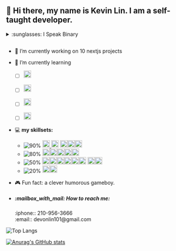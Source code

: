 
## 👋 Hi there, my name is Kevin Lin. I am a self-taught developer.
   <details>
      <summary>:sunglasses: I Speak Binary</summary>
  
<a href="https://www.convertbinary.com/to-text/" target="_blank">:sound:  01101000 01101001 00100000 01110100 01101000 01100101 01110010 01100101 00101100 00100000 01101101 01111001 00100000 01101110 01100001 01101101 01100101 00100000 01101001 01110011 00100000 01001011 01100101 01110110 01101001 01101110 00100000 01001100 01101001 01101110 00101110 00100000 01001001 00100000 01100001 01101101 00100000 01100001 00100000 01110011 01100101 01101100 01100110 00101101 01110100 01100001 01110101 01100111 01101000 01110100 00100000 01100100 01100101 01110110 01100101 01101100 01101111 01110000 01100101 01110010 00101110</a>
   </details>
   
##
- :open_file_folder: I’m currently working on 10 nextjs projects
- :pencil: I’m currently learning
   - [ ] <a href='https://next-auth.js.org/'><img src='https://next-auth.js.org/img/logo/logo-sm.png' width='20' height='20' title='nextAuth library'></a>
   - [ ] <a href='https://stripe.com/'><img src='https://icons-for-free.com/download-icon-card+payment+stripe+icon-1320186320984111427_512.png' width='20' height='20' title='stripe payment'></a>
   - [ ] <a href='https://nextjs.org/'><img src='https://camo.githubusercontent.com/92ec9eb7eeab7db4f5919e3205918918c42e6772562afb4112a2909c1aaaa875/68747470733a2f2f6173736574732e76657263656c2e636f6d2f696d6167652f75706c6f61642f76313630373535343338352f7265706f7369746f726965732f6e6578742d6a732f6e6578742d6c6f676f2e706e67' title='nextjs react framework' height='20' width='20' /></a>
   - [ ] <a href='https://www.prisma.io/'><img src='https://devicons.railway.app/i/prisma-light.svg' title='prisma ORM' height='20' width='20' /></a> 
  
  
 
-  💻 **my skillsets:**
   - ![90%](https://progress-bar.dev/90/)  <a href="https://html.spec.whatwg.org/multipage/"> <img src="https://img.icons8.com/external-tal-revivo-shadow-tal-revivo/48/000000/external-html-5-is-a-software-solution-stack-that-defines-the-properties-and-behaviors-of-web-page-logo-shadow-tal-revivo.png" width="20" height="20"/> </a><a href="https://www.w3schools.com/css/"> <img src="https://img.icons8.com/color/48/000000/css3.png" width='20' height='20'/></a>
  <a href='https://sass-lang.com/'><img src='https://icongr.am/devicon/sass-original.svg?size=35&color=currentColor' width="20" height="20" /></a><a href='https://mui.com/'><img src='https://devicons.railway.app/i/materialui.svg' width='20' height='20' /></a><a href='https://tailwindcss.com/'><img src='https://bourhaouta.gallerycdn.vsassets.io/extensions/bourhaouta/tailwindshades/0.0.5/1592520164095/Microsoft.VisualStudio.Services.Icons.Default' width='20' height='20'></a>
   - ![80%](https://progress-bar.dev/80/)     <a href='https://developer.mozilla.org/en-US/docs/Web/JavaScript' target='_blank'><img src='https://icongr.am/devicon/javascript-original.svg?size=35&color=currentColor' width="20" height="20"/></a><a href='https://www.typescriptlang.org/' target='_blank'><img src='https://icongr.am/devicon/typescript-original.svg?size=35&color=currentColor' width="20" height="20" /></a><a href='https://reactjs.org/' target='_blank'><img src='https://icongr.am/devicon/react-original.svg?size=35&color=currentColor' width="20" height="20" /></a><a href='https://neovim.io/'><img src='https://www.vectorlogo.zone/logos/neovimio/neovimio-icon.svg' height='20' width='20'/></a><a href='https://git-scm.com/' target='_blank'><img src="https://img.icons8.com/color/48/000000/git.png" width='20' height='20'/></a>
   - ![50%](https://progress-bar.dev/50/)     <a href='https://www.mongodb.com/' target='_blank'><img src='https://icongr.am/devicon/mongodb-original.svg?size=35&color=currentColor' width="20" height="20" /></a><a href='https://www.postgresql.org/' target='_blank'><img src='https://devicons.railway.app/i/postgresql.svg' height='20' width='20' /></a><a href='https://firebase.google.com/?gclid=Cj0KCQjwh_eFBhDZARIsALHjIKfNpJY6qC7xRBu3x8zNIKJTQmRVrVSDacx35JPpgF1737_NTGoic0UaAsLWEALw_wcB&gclsrc=aw.ds' target='_blank'><img src="https://img.icons8.com/color/48/000000/firebase.png" width='20' height='20'/></a><a href='https://www.prisma.io/'><img src='https://devicons.railway.app/i/prisma-light.svg' height='20' width='20' /></a><a href='https://www.linux.org/' target='_blank'><img src='https://icongr.am/devicon/linux-original.svg?size=36&color=currentColor' width="20" height="20" /></a><a href='http://www.gnu.org/software/bash/' target='_blank'><img src="https://img.icons8.com/plasticine/100/000000/bash.png" width='20' height='20'/></a> <a href='https://nodejs.org/en/' target='_blank'><img src='https://icongr.am/devicon/nodejs-original.svg?size=36&color=currentColor' width="20" height="20" /></a><a href='https://www.rust-lang.org/' target='_blank'><img src='https://www.rust-lang.org/logos/rust-logo-64x64.png' width='20' height='20'/></a>
   - ![20%](https://progress-bar.dev/20/)     <a href='https://www.hacker101.com/resources#2' target='_blank'><img src="https://img.icons8.com/fluent/48/000000/hacker.png" width='20' height='20'/></a><a href='https://webassembly.org/' target='_blank'><img src='https://upload.wikimedia.org/wikipedia/commons/thumb/1/1f/WebAssembly_Logo.svg/240px-WebAssembly_Logo.svg.png' width='20' height='20'/></a>

-  :video_game: Fun fact: a clever humorous gameboy.
-  <h5> :mailbox_with_mail: How to reach me:</h5> 
   :iphone:: 210-956-3666<br/>
   :email:: devonlin101@gmail.com 

![Top Langs](https://github-readme-stats.vercel.app/api/top-langs/?username=devonlin101&theme=chartreuse-dark&bg_color=22272e)

[![Anurag's GitHub stats](https://github-readme-stats.vercel.app/api?username=devonlin101&show_icons=true&theme=chartreuse-dark&bg_color=22272e)](https://github.com/anuraghazra/github-readme-stats)
<!--
**devonlin/devonlin** is a ✨ _special_ ✨ repository because its `README.md` (this file) appears on your GitHub profile.

////////////////////////////////////////////////////
- 👯 I’m looking to collaborate on ...
- 🤔 I’m looking for help with ...
- 💬 Ask me about ...
- 😄 Pronouns: 
-->
